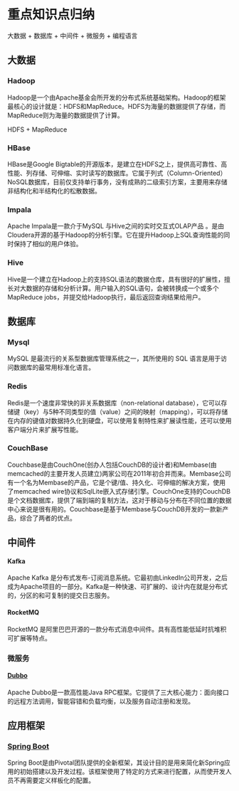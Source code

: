 # 重点知识点归纳

大数据 + 数据库 + 中间件 + 微服务 + 编程语言

## 大数据

### Hadoop

Hadoop是一个由Apache基金会所开发的分布式系统基础架构。Hadoop的框架最核心的设计就是：HDFS和MapReduce。HDFS为海量的数据提供了存储，而MapReduce则为海量的数据提供了计算。

HDFS + MapReduce

### HBase

HBase是Google Bigtable的开源版本，是建立在HDFS之上，提供高可靠性、高性能、列存储、可伸缩、实时读写的数据库。它属于列式（Column-Oriented）NoSQL数据库，目前仅支持单行事务，没有成熟的二级索引方案，主要用来存储非结构化和半结构化的松散数据。

### Impala

Apache Impala是一款介于MySQL 与Hive之间的实时交互式OLAP产品 。是由Cloudera开源的基于Hadoop的分析引擎。它在提升Hadoop上SQL查询性能的同时保持了相似的用户体验。

### Hive

Hive是一个建立在Hadoop上的支持SQL语法的数据仓库，具有很好的扩展性，擅长对大数据的存储和分析计算。用户输入的SQL语句，会被转换成一个或多个MapReduce jobs，并提交给Hadoop执行，最后返回查询结果给用户。

## 数据库

### Mysql

MySQL 是最流行的关系型数据库管理系统之一，其所使用的 SQL 语言是用于访问数据库的最常用标准化语言。

### Redis

Redis是一个速度非常快的非关系数据库（non-relational database），它可以存储键（key）与5种不同类型的值（value）之间的映射（mapping），可以将存储在内存的键值对数据持久化到硬盘，可以使用复制特性来扩展读性能，还可以使用客户端分片来扩展写性能。

### CouchBase

Couchbase是由CouchOne(创办人包括CouchDB的设计者)和Membase(由memcached的主要开发人员建立)两家公司在2011年初合并而来。Membase公司有一个名为Membase的产品，它是个键/值、持久化、可伸缩的解决方案，使用了memcached wire协议和SqlLite嵌入式存储引擎。CouchOne支持的CouchDB是个文档数据库，提供了端到端的复制方法，这对于移动与分布在不同位置的数据中心来说是很有用的。Couchbase是基于Membase与CouchDB开发的一款新产品，综合了两者的优点。

## 中间件

#### Kafka

Apache Kafka 是分布式发布-订阅消息系统。它最初由LinkedIn公司开发，之后成为Apache项目的一部分。Kafka是一种快速、可扩展的、设计内在就是分布式的，分区的和可复制的提交日志服务。

#### RocketMQ

RocketMQ 是阿里巴巴开源的一款分布式消息中间件。具有高性能低延时抗堆积可扩展等特点。

### 微服务

#### [Dubbo](http://dubbo.apache.org/zh-cn/index.html)

Apache Dubbo是一款高性能Java RPC框架。它提供了三大核心能力：面向接口的远程方法调用，智能容错和负载均衡，以及服务自动注册和发现。

## 应用框架

### [Spring Boot](https://spring.io/projects/spring-boot/)

Spring Boot是由Pivotal团队提供的全新框架，其设计目的是用来简化新Spring应用的初始搭建以及开发过程。该框架使用了特定的方式来进行配置，从而使开发人员不再需要定义样板化的配置。

